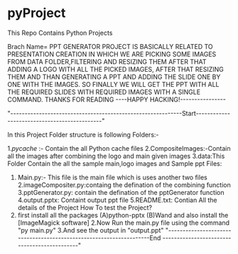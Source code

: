 # pyProject
This Repo Contains Python Projects

Brach Name= PPT GENERATOR
PROJECT IS BASICALLY RELATED TO PRESENTATION CREATION IN WHICH WE ARE PICKING SOME IMAGES FROM DATA FOLDER,FILTERING AND RESIZING THEM AFTER THAT ADDING A LOGO WITH ALL THE PICKED IMAGES, AFTER THAT RESIZING THEM 
AND THAN GENERATING A PPT AND ADDING THE SLIDE ONE BY ONE  WITH THE IMAGES.
SO FINALLY WE WILL GET THE PPT WITH ALL THE REQUIRED SLIDES WITH REQUIRED IMAGES WITH A SINGLE COMMAND.
THANKS FOR  READING 
----HAPPY HACKING!----------------

"------------------------------------------------------------Start---------------------------------------------"


In this Project Folder structure is following
Folders:-

1._pycache_ :- Contain the all Python cache files
2.CompositeImages:-Contain all the images after combining the logo and main given images
3.data:This Folder Contain the all the sample main,logo images and Sample ppt
Files:

1. Main.py:- This file is the main file which is uses another two files 
2.imageCompositer.py:containg the defination of the combining function
3.pptGenerator.py: contain the defination of the pptGenerator function
4.output.pptx: Containt output ppt file
5.README.txt: Contian All the details of the Project
How To test the Project?
1. first install all the packages 
(A)python-pptx
(B)Wand 
and also install the [ImageMagick software]
2.Now Run the main.py file using the command "py main.py"
3.And see the output in "output.ppt"
"--------------------------------------------------------------------End ---------------------------------------------"

